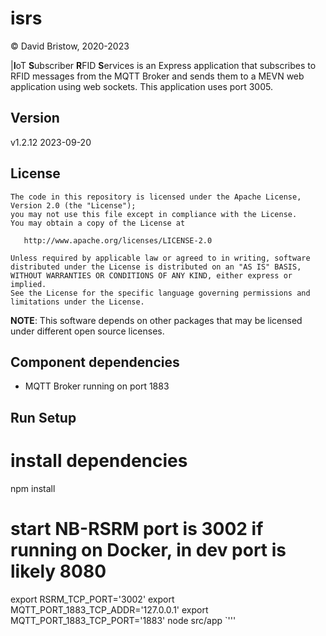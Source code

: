 # isrs
&copy; David Bristow, 2020-2023

|**I**oT **S**ubscriber **R**FID **S**ervices is an Express application that subscribes to RFID messages from the MQTT Broker and sends them to a MEVN web application using web sockets. This application uses port 3005.

## Version
v1.2.12 2023-09-20

## License

    The code in this repository is licensed under the Apache License, Version 2.0 (the "License");
    you may not use this file except in compliance with the License.
    You may obtain a copy of the License at

       http://www.apache.org/licenses/LICENSE-2.0

    Unless required by applicable law or agreed to in writing, software
    distributed under the License is distributed on an "AS IS" BASIS,
    WITHOUT WARRANTIES OR CONDITIONS OF ANY KIND, either express or implied.
    See the License for the specific language governing permissions and
    limitations under the License.

**NOTE**: This software depends on other packages that may be licensed under different open source licenses.


## Component dependencies
* MQTT Broker running on port 1883

## Run Setup

# install dependencies
npm install

# start NB-RSRM port is 3002 if running on Docker, in dev port is likely 8080
export RSRM_TCP_PORT='3002'
export MQTT_PORT_1883_TCP_ADDR='127.0.0.1'
export MQTT_PORT_1883_TCP_PORT='1883'
node src/app
`'''
